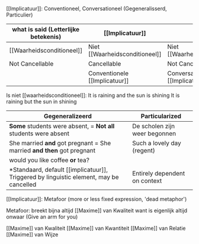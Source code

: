 
[[Implicatuur]]: Conventioneel, Conversationeel (Gegeneralisserd, Particulier)

| what is said (Letterlijke betekenis)             | [[Implicatuur]]                |                             |
| ------------------------- | ------------------------------ | --------------------------- |
| [[Waarheidsconditioneel]] | Niet [[Waarheidsconditioneel]] | Niet [[Waarheidsconditioneel]]  |
| Not Cancellable           | Cancellable                    | Not Cancellable             |
|                           | Conventionele [[Implicatuur]]      | Conversationele [[Implicatuur]] |
   

Is niet [[waarheidsconditioneel]]:
It is raining and the sun is shining
It is raining but the sun in shining

| Gegeneralizeerd                                                                    | Particularized                |
| ---------------------------------------------------------------------------------- | ----------------------------- |
| **Some** students were absent, = **Not all** students were absent                  | De scholen zijn weer begonnen |
| She married **and** got pregnant = She married **and then** got pregnant           | Such a lovely day (regent)    |
| would you like coffee **or** tea?                                                  |                               |
| *Standaard, default [[implicatuur]], Triggered by linguistic element, may be cancelled | Entirely dependent on context |

[[Implicatuur]]: Metafoor (more or less fixed expression, 'dead metaphor')

Metafoor: breekt bijna altijd [[Maxime]] van Kwaliteit want is eigenlijk altijd onwaar (Give an arm for you)

[[Maxime]] van Kwaliteit
[[Maxime]] van Kwantiteit
[[Maxime]] van Relatie
[[Maxime]] van Wijze